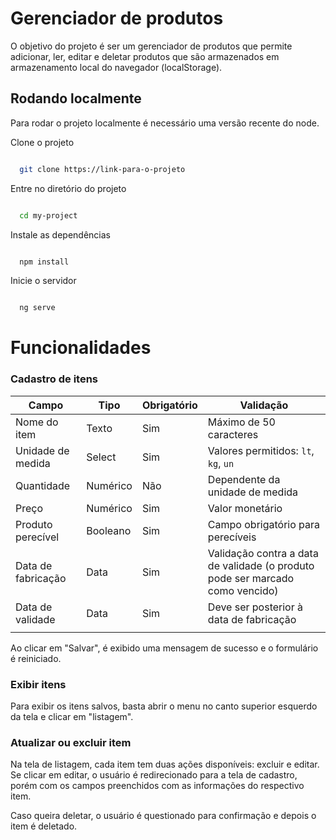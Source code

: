 # Gerenciador de produtos

 

O objetivo do projeto é ser um gerenciador de produtos que permite adicionar, ler, editar e deletar produtos que são armazenados em armazenamento local do navegador (localStorage).

 

 

 

 

## Rodando localmente

 

Para rodar o projeto localmente é necessário uma versão recente do node.

 

Clone o projeto

 

```bash

  git clone https://link-para-o-projeto

```

 

Entre no diretório do projeto

 

```bash

  cd my-project

```

 

Instale as dependências

 

```bash

  npm install

```

 

Inicie o servidor

 

```bash

  ng serve

```

 

 

# Funcionalidades

 

### Cadastro de itens

| Campo              | Tipo     | Obrigatório | Validação                                                                      |
|--------------------|----------|-------------|--------------------------------------------------------------------------------|
| Nome do item       | Texto    | Sim         | Máximo de 50 caracteres                                                        |
| Unidade de medida  | Select   | Sim         | Valores permitidos: `lt`, `kg`, `un`                                           |
| Quantidade         | Numérico | Não         | Dependente da unidade de medida                                                |
| Preço              | Numérico | Sim         | Valor monetário                                                                |
| Produto perecível  | Booleano | Sim         | Campo obrigatório para perecíveis                                              |
| Data de fabricação | Data     | Sim         | Validação contra a data de validade (o produto pode ser marcado como vencido)  |
| Data de validade   | Data     | Sim         | Deve ser posterior à data de fabricação                                        |
                                                                  |

 

Ao clicar em "Salvar", é exibido uma mensagem de sucesso e o formulário é reiniciado.

 

### Exibir itens

Para exibir os itens salvos, basta abrir o menu no canto superior esquerdo da tela e clicar em "listagem".

 

### Atualizar ou excluir item

Na tela de listagem, cada item tem duas ações disponíveis: excluir e editar. Se clicar em editar, o usuário é redirecionado para a tela de cadastro, porém com os campos preenchidos com as informações do respectivo item.

 

Caso queira deletar, o usuário é questionado para confirmação e depois o item é deletado.

